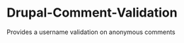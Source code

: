 Drupal-Comment-Validation
=========================

Provides a username validation on anonymous comments